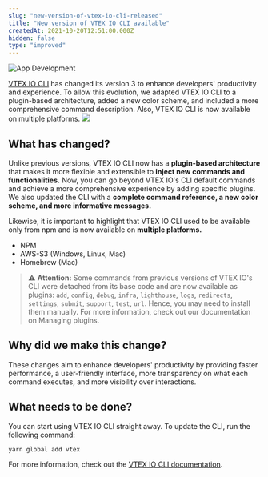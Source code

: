 ```yaml
---
slug: "new-version-of-vtex-io-cli-released"
title: "New version of VTEX IO CLI available"
createdAt: 2021-10-20T12:51:00.000Z
hidden: false
type: "improved"
---
```


![App Development](https://raw.githubusercontent.com/vtexdocs/dev-portal-content/main/images/new-version-of-vtex-io-cli-released-0.png)

[VTEX IO CLI](https://developers.vtex.com/vtex-developer-docs/docs/vtex-io-documentation-vtex-io-cli-installation-and-command-reference) has changed its version 3 to enhance developers' productivity and experience. To allow this evolution, we adapted VTEX IO CLI to a plugin-based architecture, added a new color scheme, and included a more comprehensive command description. Also, VTEX IO CLI is now available on multiple platforms.
![](https://raw.githubusercontent.com/vtexdocs/dev-portal-content/main/images/new-version-of-vtex-io-cli-released-1.png)

## What has changed?

Unlike previous versions, VTEX IO CLI now has a **plugin-based architecture** that makes it more flexible and extensible to **inject new commands and functionalities.** Now, you can go beyond VTEX IO's CLI default commands and achieve a more comprehensive experience by adding specific plugins. We also updated the CLI with a **complete command reference, a new color scheme, and more informative messages.**

Likewise, it is important to highlight that VTEX IO CLI used to be available only from npm and is now available on **multiple platforms.**

- NPM
- AWS-S3 (Windows, Linux, Mac)
- Homebrew (Mac)

> ⚠️ **Attention:** Some commands from previous versions of VTEX IO's CLI were detached from its base code and are now available as plugins: `add`, `config`, `debug`, `infra`, `lighthouse`, `logs`, `redirects`, `settings`, `submit`, `support`, `test`, `url`. Hence, you may need to install them manually. For more information, check out our documentation on Managing plugins.

## Why did we make this change?

These changes aim to enhance developers' productivity by providing faster performance, a user-friendly interface, more transparency on what each command executes, and more visibility over interactions.

## What needs to be done?

You can start using VTEX IO CLI straight away. To update the CLI, run the following command:

```sh
yarn global add vtex
```

For more information, check out the [VTEX IO CLI documentation](https://developers.vtex.com/vtex-developer-docs/docs/vtex-io-documentation-vtex-io-cli-installation-and-command-reference).
